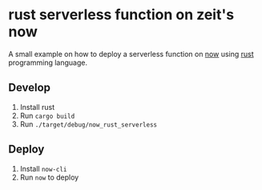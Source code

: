 # rust serverless function on zeit's now

A small example on how to deploy a serverless function on [now](https://zeit.co/now) using [rust](https://www.rust-lang.org/) programming language.

## Develop

1. Install rust
2. Run `cargo build`
3. Run `./target/debug/now_rust_serverless`

## Deploy

1. Install `now-cli`
2. Run `now` to deploy
